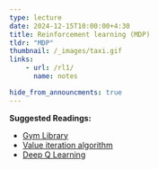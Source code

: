 ```yaml
---
type: lecture
date: 2024-12-15T10:00:00+4:30
title: Reinforcement learning (MDP)
tldr: "MDP"
thumbnail: /_images/taxi.gif
links: 
    - url: /rl1/
      name: notes

hide_from_announcments: true
---
```


**Suggested Readings:**

- [Gym Library](https://www.gymlibrary.dev/)
- [Value iteration algorithm](https://www.geeksforgeeks.org/implement-value-iteration-in-python/)
- [Deep Q Learning](https://pytorch.org/tutorials/intermediate/reinforcement_q_learning.html )
